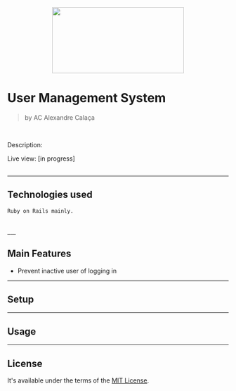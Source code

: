 <center><img src="https://user-images.githubusercontent.com/22925257/185037955-a9ef2326-d200-4605-a250-6f063818b171.png" width="300" height="150" align="center"></center>


# User Management System

> by AC Alexandre Calaça

<br/>

Description: 

Live view: [in progress] <br/><br/>

___

## Technologies used
```
Ruby on Rails mainly.
```
<br/>
 ___
 

## Main Features
- Prevent inactive user of logging in

___

## Setup


___

## Usage



___

## License

It's available under the terms of the [MIT License](http://opensource.org/licenses/MIT).

